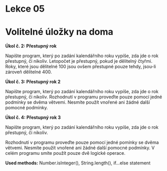 # Lekce 05
# Volitelné úložky na doma

<strong>Úkol č. 2: Přestupný rok</strong>

Napište program, který po zadání kalendářního roku vypíše, zda jde o rok přestupný, či nikoliv. Letopočet je přestupný, pokud je dělitelný čtyřmi. Roky, které jsou dělitelné 100 jsou ovšem přestupné pouze tehdy, jsou-li zároveň dělitelné 400.

<strong>Úkol č. 3: Přestupný rok 2</strong>

Napište program, který po zadání kalendářního roku vypíše, zda jde o rok přestupný, či nikoliv. Rozhodnutí v programu proveďte pouze pomocí jedné podmínky se dvěma větvemi. Nesmíte použít vnořené ani žádné další pomocné podmínky.

<strong>Úkol č. 4: Přestupný rok 3</strong>

Napište program, který po zadání kalendářního roku vypíše, zda jde o rok přestupný, či nikoliv.

Rozhodnutí v programu proveďte pouze pomocí jedné pomínky se dvěma větvemi. Nesmíte použít vnořené ani žádné další pomocné podmínky.
V celém programu smíte použít pouze dvě logické operace.

<strong>Used methods:</strong>
Number.isInteger(), String.length(), if...else statement